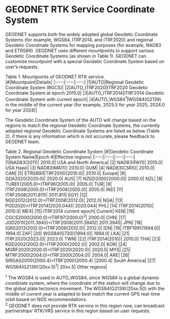 # GEODNET RTK Service Coordinate System
GEODNET supports both the widely adopted global Geodetic Coordinate Systems (for example, WGS84, ITRF2014, and ITRF2020) and regional Geodetic Coordinate Systems for mapping purposes (for example, NAD83 and ETRS89). GEODNET uses different mountpoints to support various Geodetic Coordinate Systems (as shown in Table 1). GEODNET can customize mountpoint with a special Geodetic Coordinate System based on user’s requests.  

Table 1. Mountpoints of GEODNET RTK service  
|#|Mountpoint|Details|
|:---:|:---:|:---:|
|1|AUTO|Regional Geodetic Coordinate System (RGCS)|
|2|AUTO_ITRF2020|ITRF2020 Geodetic Coordinate System at epoch 2015.0|
|3|AUTO_ITRF2014|ITRF2014 Geodetic Coordinate System with current epoch|
|4|AUTO_WGS84<sup>1</sup>|WGS84(G2139) in the middle of the current year (for example, 2025.5 for year 2025, 2024.0 for year 2024)|

The Geodetic Coordinate System of the AUTO will change based on the regions to match the regional Geodetic Coordinate Systems, the currently adopted regional Geodetic Coordinate Systems are listed as below (Table 2). if there is any information which is not accurate, please feedback to GEODNET team. 

Table 2. Regional Geodetic Coordinate System
|#|Geodetic Coordinate System Name|Epoch #|Effective regions|
|:---:|:---:|:---:|:---:|
|1|NAD83(2011)|	2010.0|	USA and North America|
|2|	NAD83(PA11)|	2010.0|	USA Hawii|
|3|	NAD83(MA11)|	2010.0|	GUM|
|4|	NAD83(CSRS)|	2010.0|	CAN|
|5|	ETRS89(ETRF2010)(2010.0)|	2010.0|	Europe|
|6|	GDA2020(2020.0)|	2020.0|	AUS|
|7|	NZGD2000(2000.0)|	2000.0|	NZL|
|8|	TUREF(2005.0)=ITRF96(2005.0)|	2005.0|	TUR|
|9|	ITRF2008(2005.0)=ITRF2008(2005.0)|	2005.0|	IND|
|11|	ITRF2008(2011.811)|	2011.811|	EGY|
|12|	NGD2012(2012.0)=ITRF2008(2012.0)|	2012.0|	NGA|
|13|	PGD2020=ITRF2014(2020.044)|	2020.044|	PHL|
|14|	ITRF2014(2010)|	2010.0|	MEX|
|15|	ITRF2014 current epoch|	Current|	KEN|
|16|	CGCS2000(2000.0)=ITRF97(2000.0)<sup>2</sup>|	2000.0|	CHN|
|17|	JGD2011(2011.3945)=ITRF2008(2011.3945)|	2011.3945|	JPN|
|18|	IGRS2013(2012.0)=ITRF2008(2012.0)|	2012.0|	IDN|
|19|	ITRF1991(1994.0)|	1994.0|	ZAF|
|20|	WGS84(G730)(1994.0)|	1994.0|	LKA|
|21|	ITRF2020(2023.0)|	2023.0|	TWN|
|22|	ITRF2014(2010)|	2010.0|	THA|
|23|	KGD2002(2002.0)=ITRF2000(2002.0)|	2002.0|	KOR|
|24|	MGRF2020(2020.0)=ITRF2020(2020.0)|	2020.0|	MYS|
|25|	MTRF2000(2004.0)=ITRF2000(2004.0)|	2004.0|	ARE|
|26|	SIRGAS2000(2000.4)=ITRF2000(2000.4)	|2000.4|	South America|
|27|	WGS84(G2139)(20xx.5)<sup>1</sup>|	20xx.5|	Other regions|

<sup>1</sup> The WGS84 is used in AUTO_WGS84, since WGS84 is a global dynamic coordinate system, where the coordinate of the station will change due to the global plate tectonics movement. The WGS84(G2139)(20xx.50) with the middle of current year is adapted to best match the current GPS real-time orbit based on NGS recommendations.  
<sup>2</sup> GEODNET does not provide RTK service in this region now, can broadcast partnerships’ RTK/VRS service in this region based on user requests.

